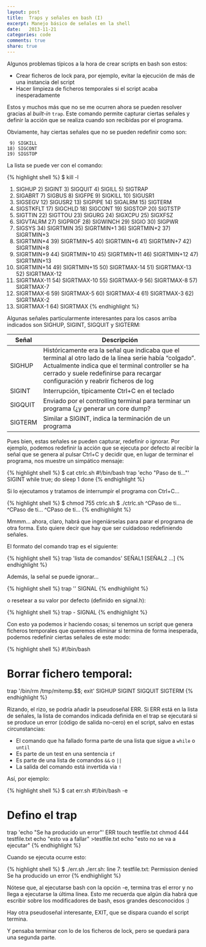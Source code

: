 ```yaml
---
layout: post
title:  Traps y señales en bash (I)
excerpt: Manejo básico de señales en la shell
date:   2013-11-21
categories: code
comments: true
share: true
---
```


Algunos  problemas típicos a la hora de crear scripts en bash son estos:

* Crear ficheros de lock para, por ejemplo, evitar la ejecución de más de una instancia del script
* Hacer limpieza de ficheros temporales si el script acaba inesperadamente

Estos y muchos más que no se me ocurren ahora se pueden resolver gracias al *built-in* `trap`. Este comando permite capturar ciertas señales y definir la acción que se realiza cuando son recibidas por el programa.

Obviamente, hay ciertas señales que no se pueden redefinir como son:

```
 9) SIGKILL
18) SIGCONT
19) SIGSTOP
```

La lista se puede ver con el comando:

{% highlight shell %}
$ kill -l
 1) SIGHUP   2) SIGINT   3) SIGQUIT  4) SIGILL   5) SIGTRAP
 6) SIGABRT  7) SIGBUS   8) SIGFPE   9) SIGKILL 10) SIGUSR1
11) SIGSEGV 12) SIGUSR2 13) SIGPIPE 14) SIGALRM 15) SIGTERM
16) SIGSTKFLT   17) SIGCHLD 18) SIGCONT 19) SIGSTOP 20) SIGTSTP
21) SIGTTIN 22) SIGTTOU 23) SIGURG  24) SIGXCPU 25) SIGXFSZ
26) SIGVTALRM   27) SIGPROF 28) SIGWINCH    29) SIGIO   30) SIGPWR
31) SIGSYS  34) SIGRTMIN    35) SIGRTMIN+1  36) SIGRTMIN+2  37) SIGRTMIN+3
38) SIGRTMIN+4  39) SIGRTMIN+5  40) SIGRTMIN+6  41) SIGRTMIN+7  42) SIGRTMIN+8
43) SIGRTMIN+9  44) SIGRTMIN+10 45) SIGRTMIN+11 46) SIGRTMIN+12 47) SIGRTMIN+13
48) SIGRTMIN+14 49) SIGRTMIN+15 50) SIGRTMAX-14 51) SIGRTMAX-13 52) SIGRTMAX-12
53) SIGRTMAX-11 54) SIGRTMAX-10 55) SIGRTMAX-9  56) SIGRTMAX-8  57) SIGRTMAX-7
58) SIGRTMAX-6  59) SIGRTMAX-5  60) SIGRTMAX-4  61) SIGRTMAX-3  62) SIGRTMAX-2
63) SIGRTMAX-1  64) SIGRTMAX
{% endhighlight %}

Algunas señales particularmente interesantes para los casos arriba indicados son SIGHUP, SIGINT, SIGQUIT y SIGTERM:

Señal|Descripción
-----|-----------
SIGHUP|Históricamente era la señal que indicaba que el terminal al otro lado de la línea serie había “colgado”. Actualmente indica que el terminal controller se ha cerrado y suele redefinirse para recargar configuración y reabrir ficheros de log
SIGINT|Interrupción, típicamente Ctrl+C en el teclado
SIGQUIT|Enviado por el controlling terminal para terminar un programa (¿y generar un core dump?
SIGTERM|Similar a SIGINT, indica la terminación de un programa

Pues bien, estas señales se pueden capturar, redefinir o ignorar. Por ejemplo, podemos redefinir la acción que se ejecuta por defecto al recibir la señal que se genera al pulsar Ctrl+C  y decidir que, en lugar de terminar el programa, nos muestre un simpático mensaje:

{% highlight shell %}
$ cat ctrlc.sh
#!/bin/bash
trap 'echo "Paso de ti..."' SIGINT
while true; do
 sleep 1
done
{% endhighlight %}

Si lo ejecutamos y tratamos de interrumpir el programa con Ctrl+C...

{% highlight shell %}
$ chmod 755 ctrlc.sh
$ ./ctrlc.sh
^CPaso de ti...
^CPaso de ti...
^CPaso de ti...
{% endhighlight %}

Mmmm... ahora, claro, habrá que ingeniárselas para parar el programa de otra forma. Esto quiere decir que hay que ser cuidadoso redefiniendo señales.

El formato del comando trap es el siguiente:

{% highlight shell %}
trap 'lista de comandos' SEÑAL1 [SEÑAL2 ...]
{% endhighlight %}

Además, la señal se puede ignorar...

{% highlight shell %}
trap '' SIGNAL
{% endhighlight %}

o resetear a su valor por defecto (definido en signal.h):

{% highlight shell %}
trap - SIGNAL
{% endhighlight %}

Con esto ya podemos ir haciendo cosas; si tenemos un script que genera ficheros temporales que queremos eliminar si termina de forma inesperada, podemos redefinir ciertas señales de este modo:


{% highlight shell %}
#!/bin/bash
#
# Borrar fichero temporal:
trap '/bin/rm /tmp/mitemp.$$; exit' SIGHUP SIGINT SIGQUIT SIGTERM
{% endhighlight %}

Rizando, el rizo, se podría añadir la pseudoseñal ERR. Si ERR está en la lista de señales, la lista de comandos indicada definida en el trap se ejecutará si se produce un error (código de salida no-cero) en el script, salvo en estas circunstancias:

* El comando que ha fallado forma parte de una lista que sigue a `while` o `until`
* Es parte de un test en una sentencia `if`
* Es parte de una lista de comandos `&&` o `||`
* La salida del comando está invertida via `!`

Así, por ejemplo:

{% highlight shell %}
$ cat err.sh
#!/bin/bash -e
# Defino el trap
trap 'echo "Se ha producido un error"' ERR
touch testfile.txt
chmod 444 testfile.txt
echo "esto va a fallar" >testfile.txt
echo "esto no se va a ejecutar"
{% endhighlight %}

Cuando se ejecuta ocurre esto:

{% highlight shell %}
$ ./err.sh
./err.sh: line 7: testfile.txt: Permission denied
Se ha producido un error
{% endhighlight %}

Nótese que, al ejecutarse bash con la opción -e, termina tras el error y no llega a ejecutarse la última línea. Esto me recuerda que algún día habrá que escribir sobre los modificadores de bash, esos grandes desconocidos :)

Hay otra pseudoseñal interesante, EXIT, que se dispara cuando el script termina.

Y pensaba terminar con lo de los ficheros de lock, pero se quedará para una segunda parte.
